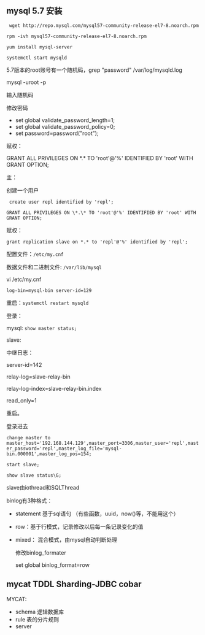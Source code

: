 ## mysql 5.7 安装

` wget http://repo.mysql.com/mysql57-community-release-el7-8.noarch.rpm`

`rpm -ivh mysql57-community-release-el7-8.noarch.rpm `

`yum install mysql-server`

`systemctl start mysqld`

5.7版本的root账号有一个随机码，grep "password" /var/log/mysqld.log

mysql -uroot -p

输入随机码

修改密码

* set global validate_password_length=1;
* set global validate_password_policy=0;
* set password=password("root");



赋权：

GRANT ALL PRIVILEGES ON \*.\* TO 'root'@'%' IDENTIFIED BY 'root' WITH GRANT OPTION;







主：

创建一个用户

` create user repl identified by 'repl';`

 `GRANT ALL PRIVILEGES ON \*.\* TO 'root'@'%' IDENTIFIED BY 'root' WITH GRANT OPTION;`

赋权：

`grant replication slave on *.* to 'repl'@'%' identified by 'repl';`



配置文件：`/etc/my.cnf`

数据文件和二进制文件: `/var/lib/mysql`



vi /etc/my.cnf

`log-bin=mysql-bin
server-id=129`

重启：`systemctl restart mysqld`

登录：

mysql: `show master status;`





slave:

中继日志：

server-id=142

relay-log=slave-relay-bin

relay-log-index=slave-relay-bin.index

read_only=1

重启。

登录进去

`change master to master_host='192.168.144.129',master_port=3306,master_user='repl',master_password='repl',master_log_file='mysql-bin.000001',master_log_pos=154;`

`start slave;`

`show slave status\G;`

slave由iothread和SQLThread 



binlog有3种格式：

* statement 基于sql语句   （有些函数，uuid，now()等，不能用这个）

* row：基于行模式，记录修改以后每一条记录变化的值

* mixed： 混合模式，由mysql自动判断处理

  修改binlog_formater

  set global binlog_format=row

  





## mycat  TDDL   Sharding-JDBC   cobar

MYCAT:

* schema  逻辑数据库
* rule 表的分片规则
* server



